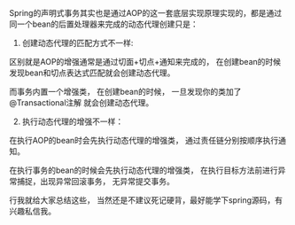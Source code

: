 Spring的声明式事务其实也是通过AOP的这一套底层实现原理实现的，都是通过同一个bean的后置处理器来完成的动态代理创建只是：

1. 创建动态代理的匹配方式不一样:

区别就是AOP的增强通常是通过切面+切点+通知来完成的， 在创建bean的时候发现bean和切点表达式匹配就会创建动态代理。

   而事务内置一个增强类， 在创建bean的时候， 一旦发现你的类加了@Transactional注解 就会创建动态代理。

2. 执行动态代理的增强不一样：

在执行AOP的bean时会先执行动态代理的增强类， 通过责任链分别按顺序执行通知。

在执行事务的bean的时候会先执行动态代理的增强类， 在执行目标方法前进行异常捕捉，出现异常回滚事务， 无异常提交事务。

行我就给大家总结这些， 当然还是不建议死记硬背，最好能学下spring源码，有兴趣私信我。
